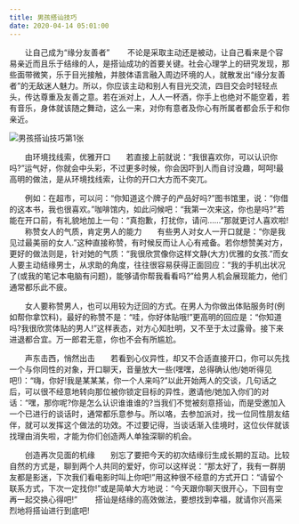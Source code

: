 ```yaml
---
title: 男孩搭讪技巧
date: 2020-04-14 05:01:00
---
```




　　让自己成为“缘分友善者” 　　不论是采取主动还是被动，让自己看来是个容易亲近而且乐于结缘的人，是搭讪成功的首要关键。社会心理学上的研究发现，那些面带微笑，乐于目光接触，并肢体语言融入周边环境的人，就散发出“缘分友善者”的无敌迷人魅力。所以，你应该主动和别人有目光交流，四目交会时轻轻点头，传达尊重及友善之意。若在派对上，人人一杯酒，你手上也绝对不能空着，若有音乐，身体就该随之舞动，这么一来，对你有意者及你心有所属者都会乐于和你亲近。

![男孩搭讪技巧第1张](/img/899a32a099e981d93b4f8f259b9cd8ef.jpg)

　　由环境找线索，优雅开口　　若直接上前就说：“我很喜欢你，可以认识你吗?”运气好，你就会中头彩，不过更多时候，你会因吓到人而自讨没趣，呵呵!最高明的做法，是从环境找线索，让你的开口大方而不突兀。

　　例如：在超市，可以问：“你知道这个牌子的产品好吗?”图书馆里，说：“你借的这本书，我也很喜欢。”咖啡馆内，如此问候吧：“我第一次来这，你也是吗?”若能在开口前，有礼貌地加上一句：“真抱歉，打扰你，请问……”那就更讨人喜欢啦! 　　称赞女人的气质，肯定男人的能力　　有些男人对女人一开口就是：“你是我见过最美丽的女人.”这种直接称赞，有时候反而让人心有戒备。若你想赞美对方，更好的做法则是，针对她的气质：“我很欣赏像你这样文静(大方)优雅的女孩.”而女人要主动结缘男士，从求助的角度，往往很容易获得正面回应：“我的手机出状况了(或我的笔记本电脑有问题)，能够请你帮我看看吗?”给男人机会展现能力，他们通常都乐此不疲。

　　女人要称赞男人，也可以用较为迂回的方式。在男人为你做出体贴服务时(例如帮你拿饮料)，最好的称赞不是：“哇，你好体贴哦!”更高明的回应是：“你知道吗?我很欣赏体贴的男人!”这样表态，对方心知肚明，又不至于太过露骨。接下来进退都合宜。万一郎君无意，你也不会有所尴尬。

　　声东击西，悄然出击　　若看到心仪异性，却又不合适直接开口，你可以先找一个与你同性的对象，开口聊天，音量放大一些(嘿嘿，总得确认他/她听得见吧!)：“嗨，你好!我是某某某，你一个人来吗?”以此开始两人的交谈，几句话之后，可以很不经意地转向那位被你锁定目标的异性，邀请他/她加入你们的对话：“嘿，那你呢?你是怎么认识谁谁谁的?当我们不觉被刻意搭讪，而是受邀加入一个已进行的谈话时，通常都乐意参与。所以咯，去参加派对，找一位同性朋友结伴，就可以发挥这个做法的功效。不过要记得，当谈话渐入佳境时，这位伙伴就该找理由消失啦，才能为你们创造两人单独深聊的机会。

　　创造再次见面的机缘　　别忘了要把今天的初次结缘衍生成长期的互动。比较自然的方式是，聊到两个人共同的爱好，你可以这样说：“那太好了，我有一群朋友都是影迷，下次我们看电影时叫上你吧!”用这种很不经意的方式开口：“请留个联系方式，下次一定找你!”或是简单大方地说：“今天跟你聊天很开心，下回有空再一起交换心得吧!” 　　搭讪是结缘的高效做法，要想找到幸福，就请你兴高采烈地将搭讪进行到底吧!